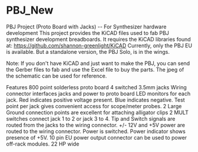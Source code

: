 # PBJ_New
PBJ Project (Proto Board with Jacks) -- For Synthesizer hardware development
This project provides the KiCAD files used to fab PBJ synthesizer development breadboards.
It requires the KiCAD libraries found at: https://github.com/shannon-greenlight/KiCAD
Currently, only the PBJ EU is available. But a standalone version, the PBJ Solo, is in the wings.

Note: If you don't have KiCAD and just want to make the PBJ, you can send the Gerber files to fab and use the Excel file to buy the parts. 
The jpeg of the schematic can be used for reference.

Features
800 point solderless proto board
4 switched 3.5mm jacks
Wiring connector interfaces jacks and power to proto board
LED monitors for each jack. Red indicates positive voltage present. Blue indicates negative.
Test point per jack gives convenient access for scope/meter probes.
2 Large Ground connection points are excellent for attaching alligator clips
2 MULT switches connect jack 1 to 2 or jack 3 to 4.
Tip and Switch signals are routed from the jacks to the wiring connector.
+/- 12V and +5V power are routed to the wiring connector.
Power is switched.
Power indicator shows presence of +5V.
10 pin EU power output connector can be used to power off-rack modules.
22 HP wide


